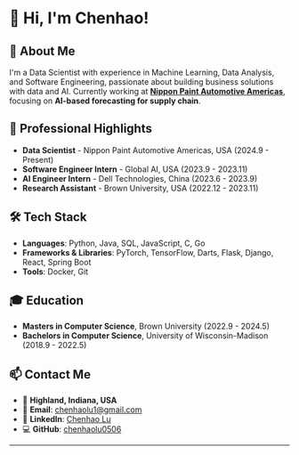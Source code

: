 # 👋 Hi, I'm Chenhao!

## 🚀 About Me
I'm a Data Scientist with experience in Machine Learning, Data Analysis, and Software Engineering, passionate about building business solutions with data and AI.
Currently working at **[Nippon Paint Automotive Americas](https://www.nipponpaintamericas.com/)**, focusing on **AI-based forecasting for supply chain**.

## 💼 Professional Highlights
- **Data Scientist** - Nippon Paint Automotive Americas, USA (2024.9 - Present)
- **Software Engineer Intern** - Global AI, USA (2023.9 - 2023.11)
- **AI Engineer Intern** - Dell Technologies, China (2023.6 - 2023.9)
- **Research Assistant** - Brown University, USA (2022.12 - 2023.11)

## 🛠️ Tech Stack
- **Languages**: Python, Java, SQL, JavaScript, C, Go
- **Frameworks & Libraries**: PyTorch, TensorFlow, Darts, Flask, Django, React, Spring Boot
- **Tools**: Docker, Git

## 🎓 Education
- **Masters in Computer Science**, Brown University (2022.9 - 2024.5)
- **Bachelors in Computer Science**, University of Wisconsin-Madison (2018.9 - 2022.5)

## 📫 Contact Me
- 📍 **Highland, Indiana, USA**
- 📧 **Email**: chenhaolu1@gmail.com
- 💼 **LinkedIn**: [Chenhao Lu](https://www.linkedin.com/in/chenhaolu/)
- 💻 **GitHub**: [chenhaolu0506](https://github.com/chenhaolu0506)
---
